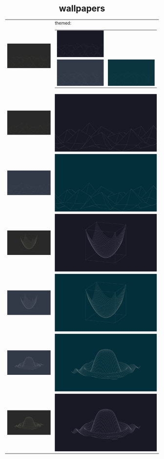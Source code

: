 <center><h1>wallpapers</h1>

<table>
    <tr>
        <td><img src="./wallpapers/gruvbox/sinxcosy-4k-gruvbox.png"></td>
       <td>themed:
           <table>
               <tr>
                   <td><img src="./wallpapers/catppuccin/sinxcosy-4k-catppuccin.png"></td>
               </tr>
               <tr>
                   <td><img src="./wallpapers/nord/sinxcosy-4k-nord.png"></td>
                   <td><img src="./wallpapers/solarized/sinxcosy-4k-solarized.png"></td>
               </tr>
           </table>
        </td>
    </tr>
    <tr>
        <td><img src="./wallpapers/gruvbox/esinxcosy-4k-gruvbox.png"></td>
        <td><img src="./wallpapers/catppuccin/esinxcosy-4k-catppuccin.png"></td>
    </tr>
    <tr>
        <td><img src="./wallpapers/nord/esinxcosy-4k-nord.png"></td>
        <td><img src="./wallpapers/solarized/esinxcosy-4k-solarized.png"></td>
    </tr>
    <tr>
        <td><img src="./wallpapers/gruvbox/x2y2-4k-gruvbox.png"></td>
        <td><img src="./wallpapers/catppuccin/x2y2-4k-catppuccin.png"></td>
    </tr>
    <tr>
        <td><img src="./wallpapers/nord/x2y2-4k-nord.png"></td>
        <td><img src="./wallpapers/solarized/x2y2-4k-solarized.png"></td>
    </tr>
    <tr>
        <td><img src="./wallpapers/nord/sinx2y2-4k-nord.png"></td>
        <td><img src="./wallpapers/solarized/sinx2y2-4k-solarized.png"></td>
    </tr>
    <tr>
        <td><img src="./wallpapers/gruvbox/sinx2y2-4k-gruvbox.png"></td>
        <td><img src="./wallpapers/catppuccin/sinx2y2-4k-catppuccin.png"></td>
    </tr>
</table>
